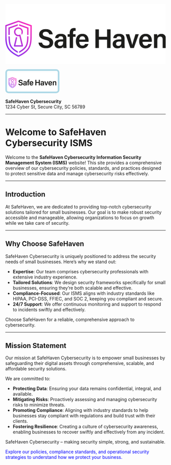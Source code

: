 ![SafeHaven Cybersecurity Logo](assets/logo.jpeg)  


<img src="assets/logo.jpeg" alt="SafeHaven Cybersecurity Logo" style="border: 5px solid #ADD8E6; padding: 5px; border-radius: 10px; width: 150px;">




**SafeHaven Cybersecurity**  
1234 Cyber St, Secure City, SC 56789

---

# Welcome to SafeHaven Cybersecurity ISMS

Welcome to the **SafeHaven Cybersecurity Information Security Management System (ISMS)** website! This site provides a comprehensive overview of our cybersecurity policies, standards, and practices designed to protect sensitive data and manage cybersecurity risks effectively.

---

## Introduction

At SafeHaven, we are dedicated to providing top-notch cybersecurity solutions tailored for small businesses. Our goal is to make robust security accessible and manageable, allowing organizations to focus on growth while we take care of security.

---

## Why Choose SafeHaven

SafeHaven Cybersecurity is uniquely positioned to address the security needs of small businesses. Here’s why we stand out:

- **Expertise**: Our team comprises cybersecurity professionals with extensive industry experience.
- **Tailored Solutions**: We design security frameworks specifically for small businesses, ensuring they’re both scalable and effective.
- **Compliance-Focused**: Our ISMS aligns with industry standards like HIPAA, PCI-DSS, FFIEC, and SOC 2, keeping you compliant and secure.
- **24/7 Support**: We offer continuous monitoring and support to respond to incidents swiftly and effectively.

Choose SafeHaven for a reliable, comprehensive approach to cybersecurity.

---

## Mission Statement

Our mission at SafeHaven Cybersecurity is to empower small businesses by safeguarding their digital assets through comprehensive, scalable, and affordable security solutions.

We are committed to:

- **Protecting Data**: Ensuring your data remains confidential, integral, and available.
- **Mitigating Risks**: Proactively assessing and managing cybersecurity risks to minimize threats.
- **Promoting Compliance**: Aligning with industry standards to help businesses stay compliant with regulations and build trust with their clients.
- **Fostering Resilience**: Creating a culture of cybersecurity awareness, enabling businesses to recover swiftly and effectively from any incident.

SafeHaven Cybersecurity – making security simple, strong, and sustainable.

<p style="color: #0000FF;">Explore our policies, compliance standards, and operational security strategies to understand how we protect your business.</p>

